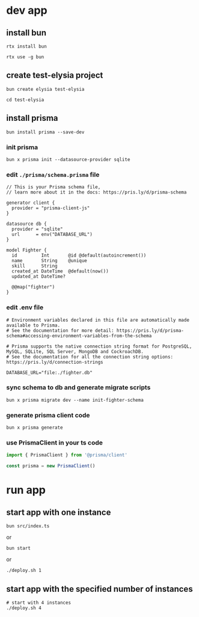 # dev app

## install bun
```shell
rtx install bun

rtx use -g bun
```

## create test-elysia project
```shell
bun create elysia test-elysia

cd test-elysia
```

## install prisma
```shell
bun install prisma --save-dev 
```

### init prisma

```shell
bun x prisma init --datasource-provider sqlite
```

### edit `./prisma/schema.prisma` file

```prisma
// This is your Prisma schema file,
// learn more about it in the docs: https://pris.ly/d/prisma-schema

generator client {
  provider = "prisma-client-js"
}

datasource db {
  provider = "sqlite"
  url      = env("DATABASE_URL")
}

model Fighter {
  id         Int       @id @default(autoincrement())
  name       String    @unique
  skill      String
  created_at DateTime  @default(now())
  updated_at DateTime?

  @@map("fighter")
}
```

### edit .env file

```env
# Environment variables declared in this file are automatically made available to Prisma.
# See the documentation for more detail: https://pris.ly/d/prisma-schema#accessing-environment-variables-from-the-schema

# Prisma supports the native connection string format for PostgreSQL, MySQL, SQLite, SQL Server, MongoDB and CockroachDB.
# See the documentation for all the connection string options: https://pris.ly/d/connection-strings

DATABASE_URL="file:./fighter.db"
```

### sync schema to db and generate migrate scripts

```shell
bun x prisma migrate dev --name init-fighter-schema
```


### generate prisma client code

```shell
bun x prisma generate
```

### use PrismaClient in your ts code
```typescript
import { PrismaClient } from '@prisma/client'

const prisma = new PrismaClient()
```


# run app

## start app with one instance
```shell
bun src/index.ts
```
or

```shell
bun start
```

or 

```shell
./deploy.sh 1
```

## start app with the specified number of instances

```shell
# start with 4 instances
./deploy.sh 4
```
